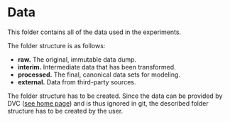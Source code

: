 # Data

This folder contains all of the data used in the experiments.

The folder structure is as follows:

- **raw.** The original, immutable data dump.
- **interim.** Intermediate data that has been transformed.
- **processed.** The final, canonical data sets for modeling.
- **external.** Data from third-party sources.

The folder structure has to be created. Since the data can be provided by
DVC ([see home page](../README.md)) and is thus ignored in git, the described
folder structure has to be created by the user.
